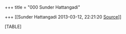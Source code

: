+++
title = "000 Sunder Hattangadi"

+++
[[Sunder Hattangadi	2013-03-12, 22:21:20 [Source](https://groups.google.com/g/samskrita/c/bW90ltx1X1s)]]



[TABLE]

